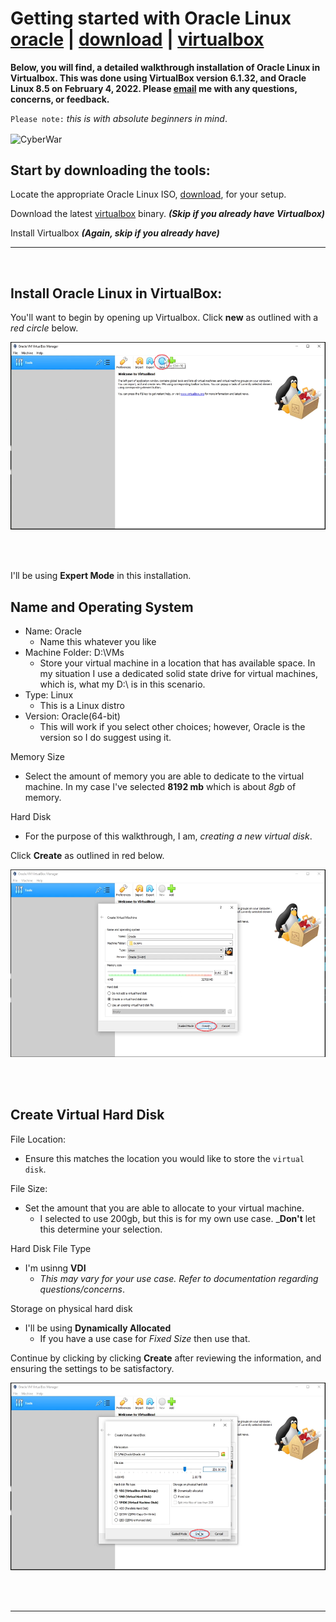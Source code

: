 # Getting started with **Oracle Linux** [oracle] | [download] | [virtualbox]

**Below, you will find, a detailed walkthrough installation of Oracle Linux in Virtualbox.  This was done using VirtualBox version 6.1.32, and Oracle Linux 8.5 on February 4, 2022. Please [email] me with any questions, concerns, or feedback.** 

`Please note:` *this is with absolute beginners in mind*.

<img align="center" src="https://encrypted-tbn0.gstatic.com/images?q=tbn:ANd9GcR_L22k5bcWLXxB9bp446P1u3oCoxIAZj63urWqAOvr2_Q0yW9u1OTBHsX-269NnMP_cQc&usqp=CAU" alt="CyberWar" width="600" height="300">

<br />

## Start by downloading the tools:

Locate the appropriate Oracle Linux ISO, [download], for your setup.

Download the latest [virtualbox] binary. _**(Skip if you already have Virtualbox)**_

Install Virtualbox _**(Again, skip if you already have)**_

---
<br />

## Install Oracle Linux in VirtualBox:

You'll want to begin by opening up Virtualbox.  Click **new** as outlined with a *red circle* below.

<img src="assets/img/1.png" alt="linux" width="600" height="300"/> </a>&nbsp; &nbsp; 

<br />

I'll be using **Expert Mode** in this installation.

## Name and Operating System
- Name: Oracle
    - Name this whatever you like
- Machine Folder: D:\VMs
    - Store your virtual machine in a location that has available space.  In my situation I use a dedicated solid state drive for virtual machines, which is, what my D:\ is in this scenario.
- Type: Linux
    - This is a Linux distro
- Version: Oracle(64-bit)
    - This will work if you select other choices; however, Oracle is the version so I do suggest using it.

Memory Size
- Select the amount of memory you are able to dedicate to the virtual machine.  In my case I've selected **8192 mb** which is about *8gb* of memory.

Hard Disk
- For the purpose of this walkthrough, I am, *creating a new virtual disk*.

Click **Create** as outlined in red below.

<img src="assets/img/2.png" alt="linux" width="600" height="300"/> </a>&nbsp; &nbsp; 

<br />

## Create Virtual Hard Disk

File Location:
- Ensure this matches the location you would like to store the `virtual disk`.

File Size:
- Set the amount that you are able to allocate to your virtual machine.
    - I selected to use 200gb, but this is for my own use case. _**Don't** let this determine your selection.

Hard Disk File Type
- I'm usinng **VDI**
    - *This may vary for your use case. Refer to documentation regarding questions/concerns*.

Storage on physical hard disk
- I'll be using **Dynamically Allocated**
    - If you have a use case for *Fixed Size* then use that.

Continue by clicking by clicking **Create** after reviewing the information, and ensuring the settings to be satisfactory.

<img src="assets/img/3.png" alt="linux" width="600" height="300"/> </a>&nbsp; &nbsp; 

<br />

---

[oracle]: https://www.oracle.com/linux/
[download]: https://yum.oracle.com/oracle-linux-isos.html
[virtualbox]: https://www.virtualbox.org/wiki/Downloads
[email]: attacktheosi@gmail.com

